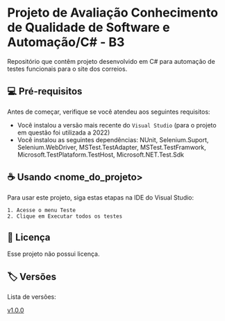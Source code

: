# Projeto de Avaliação Conhecimento de Qualidade de Software e Automação/C# - B3
Repositório que contêm projeto desenvolvido em C# para automação de testes funcionais para o site dos correios.

## 💻 Pré-requisitos

Antes de começar, verifique se você atendeu aos seguintes requisitos:
* Você instalou a versão mais recente do `Visual Studio` (para o projeto em questão foi utilizada a 2022)
* Você instalou as seguintes dependências: NUnit, Selenium.Suport, Selenium.WebDriver, MSTest.TestAdapter, MSTest.TestFramwork, Microsoft.TestPlataform.TestHost, Microsoft.NET.Test.Sdk  

## ☕ Usando <nome_do_projeto>

Para usar este projeto, siga estas etapas na IDE do Visual Studio:

```
1. Acesse o menu Teste
2. Clique em Executar todos os testes
```

## 📝 Licença

Esse projeto não possui licença. 

## 🏷 Versões

Lista de versões:

[v1.0.0](https://github.com/hiagonfs/test_Correios/releases/tag/v1.0.0)

